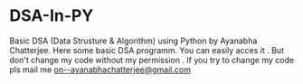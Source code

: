 # DSA-In-PY
Basic DSA (Data Strusture &amp; Algorithm) using Python by Ayanabha Chatterjee. Here some basic DSA programm. You can easily acces it . But don't change my code without my permission . If you try to change my code pls mail me on--ayanabhachatterjee@gmail.com
